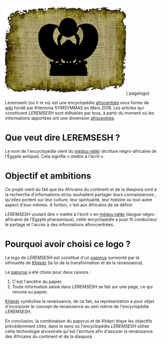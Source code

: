 <!-- TITLE: leremsesh.com -->
<!-- SUBTITLE: Présentation de leremsesh.com -->

![Logo Leremsesh Com](/uploads/logo/logo-leremsesh-com.png "Logo Leremsesh Com"){.pagelogo}

Leremsesh (ou lr m ss) est une encyclopédie [afrocentrée](/philosophie/afrocentricite) sous forme de [wiki](https://fr.wikipedia.org/wiki/Wiki) fondé par Kitémona SYMSYMMAS en Mars 2018.
Les articles qui constituent *LEREMSESH* sont éditables par tous, à partir du moment où les informations apportées ont une dimension [afrocentrée](/ideologie/afrocentricite).

# Que veut dire LEREMSESH ?
Le nom de l'encyclopédie vient du [médou nétèr](/ecriture/hieroglyphe/mdw-ntr) (écriture négro-africaine de l'Égypte antique). Cela signifie « mettre à l'écrit ».

# Objectif et ambitions
Ce projet vient du fait que les Africains du continent et de la diaspora sont à la recherche d'informations et/ou souhaitent partager leurs connaissances ; qu'elles portent sur leur culture, leur spiritualité, leur histoire ou tout autre aspect d'eux-mêmes. A fortiori, c'est aux Africains de se définir.

*LEREMSESH* voulant dire « mettre à l'écrit » en [médou nétèr](/ecriture/hieroglyphe/mdw-ntr) (langue négro-africaine de l'Égypte pharaonique), cette encyclopédie a pour fil conducteur le partage et l'accès à des informations afroncentrées.

# Pourquoi avoir choisi ce logo ?
Le logo de *LEREMSESH* est constitué d'un [papyrus](/technologie/afrique/nord-est/empire/kmt/papyrus) surmonté par la silhouette de [Khépèr](/spiritualite/concept/afrique/nord-est/kmt/kheper) (la loi de la transformation et de la renaissance).

Le [papyrus](/technologie/afrique/nord-est/empire/kmt/papyrus) a été choisi pour deux raisons :
1. C'est l'ancêtre du papier.
2. Toute information saisie dans *LEREMSESH* se fait sur une page, ce qui renvoie au papier.

[Khépèr](/spiritualite/concept/afrique/nord-est/kmt/kheper) symbolise la renaissance, de ce fait, sa représentation a pour objet d'incorporer le concept de renaissance au sein même de l'encyclopédie *LEREMSESH*.

En conclusion, la combinaison du papyrus et de Khépri étaye les objectifs précédemment cités, dans le sens où l'encyclopédie *LEREMSESH* utilise cette technologie ancestrale qu'est l'écriture afin d'assurer la renaissance des Africains du continent et de la diaspora.
